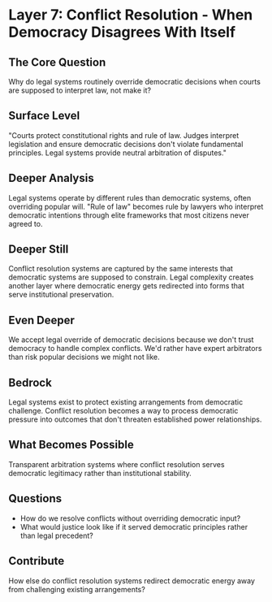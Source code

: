 # Layer 7: Conflict Resolution - When Democracy Disagrees With Itself

## The Core Question
Why do legal systems routinely override democratic decisions when courts are supposed to interpret law, not make it?

## Surface Level
"Courts protect constitutional rights and rule of law. Judges interpret legislation and ensure democratic decisions don't violate fundamental principles. Legal systems provide neutral arbitration of disputes."

## Deeper Analysis
Legal systems operate by different rules than democratic systems, often overriding popular will. "Rule of law" becomes rule by lawyers who interpret democratic intentions through elite frameworks that most citizens never agreed to.

## Deeper Still
Conflict resolution systems are captured by the same interests that democratic systems are supposed to constrain. Legal complexity creates another layer where democratic energy gets redirected into forms that serve institutional preservation.

## Even Deeper
We accept legal override of democratic decisions because we don't trust democracy to handle complex conflicts. We'd rather have expert arbitrators than risk popular decisions we might not like.

## Bedrock
Legal systems exist to protect existing arrangements from democratic challenge. Conflict resolution becomes a way to process democratic pressure into outcomes that don't threaten established power relationships.

## What Becomes Possible
Transparent arbitration systems where conflict resolution serves democratic legitimacy rather than institutional stability.

## Questions
- How do we resolve conflicts without overriding democratic input?
- What would justice look like if it served democratic principles rather than legal precedent?

## Contribute
How else do conflict resolution systems redirect democratic energy away from challenging existing arrangements?
